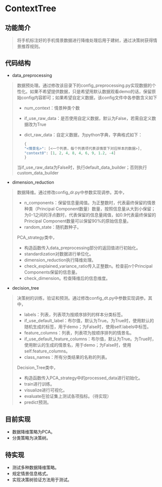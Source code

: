 # ContextTree

## 功能简介

> 将手机标注好的手机情景数据进行降维处理后用于建树，通过决策树获得情景推荐规则。



## 代码结构

- data_preprocessing

> 数据预处理。通过修改该目录下的config_preprocessing.py实现数据的个性化。如果不希望提供数据，只是希望用默认数据观看demo的话，保留原始config内容即可；如果希望自定义数据，该config文件中各参数含义如下
>
> - num_context：情景种类个数
>
> - if_use_raw_data：是否使用自定义数据，默认为False，若需自定义数据改为True
>
> - dict_raw_data：自定义数据，为python字典，字典格式如下：
>
>   ```python
>   {
>   "<情景名>": [<一个列表，每个列表项代表该情景下对应样本的数据>],
>   "context0": [1, 2, 4, 8, 4, 6, 9, 1.2, -4]
>   }
>   ```
>
> 当if_use_raw_data为False时，执行default_data_builder；否则执行custom_data_builder

- dimension_reduction

> 数据降维。通过修改config_dr.py中参数实现调参。其中，
>
> - n_components：保留信息量阈值。为正整数时，代表最终保留的情景种类（Principal Component数量）数量，按照信息量从大到小保留；为0-1之间的浮点数时，代表保留的信息量阈值，如0.9代表最终保留的Principal Component数量可以保留90%的原始信息量。
> - random_state：随机数种子。
>
> PCA_strategy类中，
>
> - 构造函数传入data_preprocessing部分的返回值进行初始化。
> - standardization对数据进行单位化。
> - dimension_reduction执行降维处理。
> - check_explained_variance_ratio传入正整数n。检查前n个Principal Components保留的信息量。
> - check_dimension。检查降维后的信息维度。

- decision_tree

> 决策树的训练，验证和预测。通过修改config_dt.py中参数实现调参。其中，
>
> - labels：列表，列表项为按顺序排列的样本分类标签。
> - if_use_default_label：布尔值，默认为True。为True时，使用默认的随机生成的标签，用于demo；为False时，使用self.labels中标签。
> - feature_columns：列表，列表项为按顺序排列的情景名。
> - if_use_default_feature_columns：布尔值，默认为True。为True时，使用默认的生成的情景名，用于demo；为False时，使用self.feature_columns。
> - class_names：所有分类结果的名称的列表。
>
> Decision_Tree类中，
>
> - 构造函数传入PCA_strategy中的processed_data进行初始化。
> - train进行训练。
> - visualize进行可视化。
> - evaluate在验证集上测试各项指标。（待实现）
> - predict预测。



## 目前实现

- 数据降维策略为PCA。
- 分类策略为决策树。



## 待实现

- 测试多种数据降维策略。
- 规定情景信息格式。
- 实现决策树验证方法用于测试。
